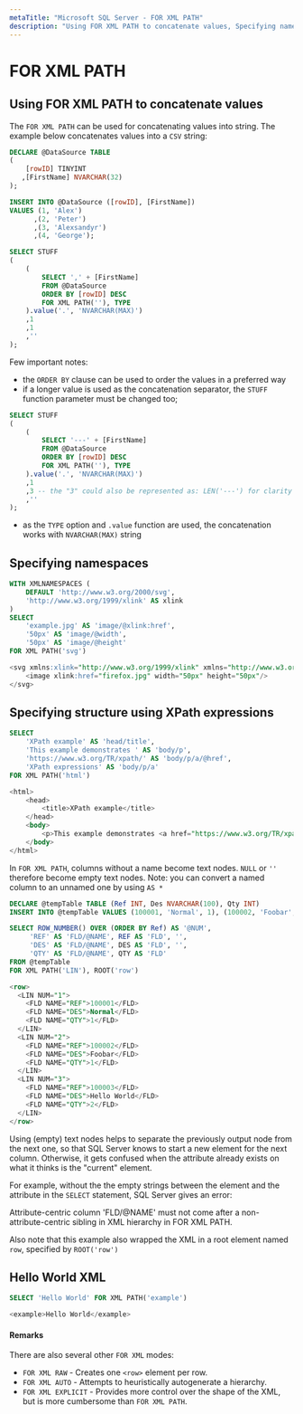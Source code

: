 ```yaml
---
metaTitle: "Microsoft SQL Server - FOR XML PATH"
description: "Using FOR XML PATH to concatenate values, Specifying namespaces, Specifying structure using XPath expressions, Hello World XML"
---
```


# FOR XML PATH



## Using FOR XML PATH to concatenate values


The `FOR XML PATH` can be used for concatenating values into string. The example below concatenates values into a `CSV` string:

```sql
DECLARE @DataSource TABLE
(
    [rowID] TINYINT
   ,[FirstName] NVARCHAR(32)
);

INSERT INTO @DataSource ([rowID], [FirstName])
VALUES (1, 'Alex')
      ,(2, 'Peter')
      ,(3, 'Alexsandyr')
      ,(4, 'George');

SELECT STUFF
(
    (
        SELECT ',' + [FirstName]
        FROM @DataSource
        ORDER BY [rowID] DESC
        FOR XML PATH(''), TYPE
    ).value('.', 'NVARCHAR(MAX)')
    ,1
    ,1
    ,''
);

```

Few important notes:

- the `ORDER BY` clause can be used to order the values in a preferred way
- if a longer value is used as the concatenation separator, the `STUFF` function parameter must be changed too;

```sql
SELECT STUFF
(
    (
        SELECT '---' + [FirstName]
        FROM @DataSource
        ORDER BY [rowID] DESC
        FOR XML PATH(''), TYPE
    ).value('.', 'NVARCHAR(MAX)')
    ,1
    ,3 -- the "3" could also be represented as: LEN('---') for clarity
    ,''
);

```


- as the `TYPE` option and `.value` function are used, the concatenation works with `NVARCHAR(MAX)` string



## Specifying namespaces


```sql
WITH XMLNAMESPACES (
    DEFAULT 'http://www.w3.org/2000/svg',
    'http://www.w3.org/1999/xlink' AS xlink
)
SELECT 
    'example.jpg' AS 'image/@xlink:href',
    '50px' AS 'image/@width',
    '50px' AS 'image/@height'
FOR XML PATH('svg')

```

```sql
<svg xmlns:xlink="http://www.w3.org/1999/xlink" xmlns="http://www.w3.org/2000/svg">
    <image xlink:href="firefox.jpg" width="50px" height="50px"/>
</svg>

```



## Specifying structure using XPath expressions


```sql
SELECT
    'XPath example' AS 'head/title',
    'This example demonstrates ' AS 'body/p',
    'https://www.w3.org/TR/xpath/' AS 'body/p/a/@href',
    'XPath expressions' AS 'body/p/a'
FOR XML PATH('html')

```

```sql
<html>
    <head>
        <title>XPath example</title>
    </head>
    <body>
        <p>This example demonstrates <a href="https://www.w3.org/TR/xpath/">XPath expressions</a></p>
    </body>
</html>

```

In `FOR XML PATH`, columns without a name become text nodes. `NULL` or `''` therefore become empty text nodes.
Note: you can convert a named column to an unnamed one by using `AS *`

```sql
DECLARE @tempTable TABLE (Ref INT, Des NVARCHAR(100), Qty INT)
INSERT INTO @tempTable VALUES (100001, 'Normal', 1), (100002, 'Foobar', 1), (100003, 'Hello World', 2)

SELECT ROW_NUMBER() OVER (ORDER BY Ref) AS '@NUM',
     'REF' AS 'FLD/@NAME', REF AS 'FLD', '',
     'DES' AS 'FLD/@NAME', DES AS 'FLD', '',
     'QTY' AS 'FLD/@NAME', QTY AS 'FLD'
FROM @tempTable 
FOR XML PATH('LIN'), ROOT('row')

```

```sql
<row>
  <LIN NUM="1">
    <FLD NAME="REF">100001</FLD>
    <FLD NAME="DES">Normal</FLD>
    <FLD NAME="QTY">1</FLD>
  </LIN>
  <LIN NUM="2">
    <FLD NAME="REF">100002</FLD>
    <FLD NAME="DES">Foobar</FLD>
    <FLD NAME="QTY">1</FLD>
  </LIN>
  <LIN NUM="3">
    <FLD NAME="REF">100003</FLD>
    <FLD NAME="DES">Hello World</FLD>
    <FLD NAME="QTY">2</FLD>
  </LIN>
</row>

```

Using (empty) text nodes helps to separate the previously output node from the next one, so that SQL Server knows to start a new element for the next column. Otherwise, it gets confused when the attribute already exists on what it thinks is the "current" element.

For example, without the the empty strings between the element and the attribute in the `SELECT` statement, SQL Server gives an error:

> 
Attribute-centric column 'FLD/@NAME' must not come after a non-attribute-centric sibling in XML hierarchy in FOR XML PATH.


Also note that this example also wrapped the XML in a root element named `row`, specified by `ROOT('row')`



## Hello World XML


```sql
SELECT 'Hello World' FOR XML PATH('example')

```

```sql
<example>Hello World</example>

```



#### Remarks


There are also several other `FOR XML` modes:

- `FOR XML RAW` - Creates one `<row>` element per row.
- `FOR XML AUTO` - Attempts to heuristically autogenerate a hierarchy.
- `FOR XML EXPLICIT` - Provides more control over the shape of the XML, but is more cumbersome than `FOR XML PATH`.

